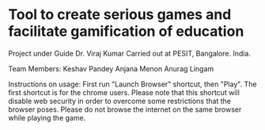 # Tool to create serious games and facilitate gamification of education
Project under Guide Dr. Viraj Kumar
Carried out at PESIT, Bangalore. India.

Team Members:
Keshav Pandey
Anjana Menon
Anurag Lingam

Instructions on usage:
First run "Launch Browser" shortcut, then "Play". The first shortcut is for the chrome users. Please note that this shortcut will disable web security in order to overcome some restrictions that the browser poses. Please do not browse the internet on the same browser while playing the game.
